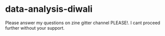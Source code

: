 # data-analysis-diwali 
Please answer my questions on zine gitter channel PLEASE!. I cant proceed further without your support.

